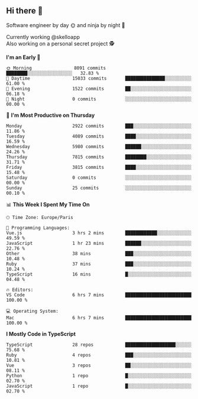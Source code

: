 ## Hi there 👋

Software engineer by day 🌞 and ninja by night 🌝

Currently working @skelloapp <br>
Also working on a personal secret project 🕵️

<!--START_SECTION:waka-->
**I'm an Early 🐤** 

```text
🌞 Morning                8091 commits        ████████░░░░░░░░░░░░░░░░░   32.83 % 
🌆 Daytime                15033 commits       ███████████████░░░░░░░░░░   61.00 % 
🌃 Evening                1522 commits        ██░░░░░░░░░░░░░░░░░░░░░░░   06.18 % 
🌙 Night                  0 commits           ░░░░░░░░░░░░░░░░░░░░░░░░░   00.00 % 
```
📅 **I'm Most Productive on Thursday** 

```text
Monday                   2922 commits        ███░░░░░░░░░░░░░░░░░░░░░░   11.86 % 
Tuesday                  4089 commits        ████░░░░░░░░░░░░░░░░░░░░░   16.59 % 
Wednesday                5980 commits        ██████░░░░░░░░░░░░░░░░░░░   24.26 % 
Thursday                 7815 commits        ████████░░░░░░░░░░░░░░░░░   31.71 % 
Friday                   3815 commits        ████░░░░░░░░░░░░░░░░░░░░░   15.48 % 
Saturday                 0 commits           ░░░░░░░░░░░░░░░░░░░░░░░░░   00.00 % 
Sunday                   25 commits          ░░░░░░░░░░░░░░░░░░░░░░░░░   00.10 % 
```


📊 **This Week I Spent My Time On** 

```text
🕑︎ Time Zone: Europe/Paris

💬 Programming Languages: 
Vue.js                   3 hrs 2 mins        ████████████░░░░░░░░░░░░░   49.59 % 
JavaScript               1 hr 23 mins        ██████░░░░░░░░░░░░░░░░░░░   22.76 % 
Other                    38 mins             ███░░░░░░░░░░░░░░░░░░░░░░   10.48 % 
Ruby                     37 mins             ███░░░░░░░░░░░░░░░░░░░░░░   10.24 % 
TypeScript               16 mins             █░░░░░░░░░░░░░░░░░░░░░░░░   04.48 % 

🔥 Editors: 
VS Code                  6 hrs 7 mins        █████████████████████████   100.00 % 

💻 Operating System: 
Mac                      6 hrs 7 mins        █████████████████████████   100.00 % 
```

**I Mostly Code in TypeScript** 

```text
TypeScript               28 repos            ███████████████████░░░░░░   75.68 % 
Ruby                     4 repos             ███░░░░░░░░░░░░░░░░░░░░░░   10.81 % 
Vue                      3 repos             ██░░░░░░░░░░░░░░░░░░░░░░░   08.11 % 
Python                   1 repo              █░░░░░░░░░░░░░░░░░░░░░░░░   02.70 % 
JavaScript               1 repo              █░░░░░░░░░░░░░░░░░░░░░░░░   02.70 % 
```




<!--END_SECTION:waka-->

<!--
**antoinelncl/antoinelncl** is a ✨ _special_ ✨ repository because its `README.md` (this file) appears on your GitHub profile.

Here are some ideas to get you started:

- 🔭 I’m currently working on ...
- 🌱 I’m currently learning ...
- 👯 I’m looking to collaborate on ...
- 🤔 I’m looking for help with ...
- 💬 Ask me about ...
- 📫 How to reach me: ...
- 😄 Pronouns: ...
- ⚡ Fun fact: ...
-->
